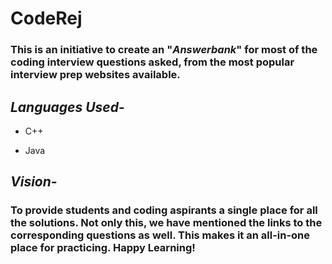 # **CodeRej**

### This is an initiative to create an "*Answerbank*" for most of the coding interview questions asked, from the most popular interview prep websites available.

## ***Languages Used***-

- C++

- Java

  

## ***Vision-***

### To provide students and coding aspirants a single place for all the solutions. Not only this, we have mentioned the links to the corresponding questions as well. This makes it an all-in-one place for practicing. Happy Learning!
